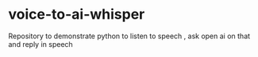 # voice-to-ai-whisper
Repository to demonstrate python to listen to speech , ask open ai on that and reply in speech
